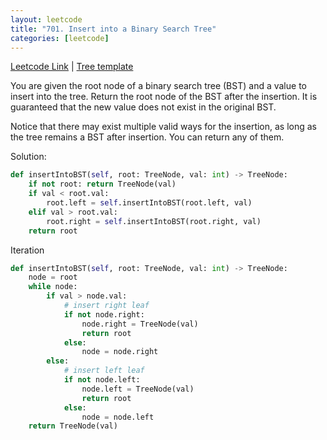 ```yaml
---
layout: leetcode
title: "701. Insert into a Binary Search Tree"
categories: [leetcode]
---
```


[Leetcode Link](https://leetcode.com/problems/insert-into-a-binary-search-tree/)
| [Tree template](/template/tree)

You are given the root node of a binary search tree (BST) and a value to insert into the tree. Return the root node of the BST after the insertion. It is guaranteed that the new value does not exist in the original BST.

Notice that there may exist multiple valid ways for the insertion, as long as the tree remains a BST after insertion. You can return any of them.

Solution:

```python
def insertIntoBST(self, root: TreeNode, val: int) -> TreeNode:
    if not root: return TreeNode(val)
    if val < root.val:
        root.left = self.insertIntoBST(root.left, val)
    elif val > root.val:
        root.right = self.insertIntoBST(root.right, val)
    return root
```

Iteration

```python
def insertIntoBST(self, root: TreeNode, val: int) -> TreeNode:
    node = root
    while node:
        if val > node.val:
            # insert right leaf
            if not node.right:
                node.right = TreeNode(val)
                return root
            else:
                node = node.right
        else:
            # insert left leaf
            if not node.left:
                node.left = TreeNode(val)
                return root
            else:
                node = node.left
    return TreeNode(val)
```